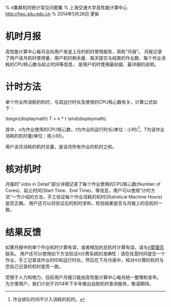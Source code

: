 % π集群机时统计常见问题集
% 上海交通大学高性能计算中心\
<http://hpc.sjtu.edu.cn>
% 2014年5月28日 更新

机时月报
=======

高性能计算中心每月会向用户发送上月的机时使用报告，简称“月报”。
月报记录了用户该月机时使用量、用户机时剩余量、每天提交与结束的作业数、每个作业消耗的CPU核心数与起止时间等信息，
是用户机时使用最权威、最详细的说明。

计时方法
=======

单个作业所消耗的机时，与其运行时长及使用的CPU核心数有关，计算公式如下：

\begin{displaymath}
	T = n * t
\end{displaymath}

其中，$n$为作业使用的CPU核心数，$t$为作业的运行时长(单位：小时)[^id]，$T$为该作业消耗的机时量(单位：核小时)。

用户该月消耗的机时总量，是该月所有作业的机时之和。

[^id]: 作业排队时间不计入消耗的机时。

核对机时
=======

月报的"Jobs in Detail"部分详细记录了每个作业使用的CPU核心数(Number of Cores)、起止时间(Start Time、End Time)、等信息，用户可以使用“计时方法”一节介绍的方法，手工验证每个作业消耗的机时(Statistical Machine Hours)是否正确。
用户还可以将验证后的机时求和，检验结果是否与月报上的总机时一致。

结果反馈
=======

如果月报中的单个作业机时计算有误，或者相加的总机时计算有误，请与[π管理员](mailto:sjtuhpc-sysadmin@googlegroups.com)联系。
用户还可以使用如下方法验证π计费系统的准确性：请在任意时间提交一个作业，手工记录该作业的ID和运行时长，然后在下月月报中，核对π计算的机时与您自己记录的机时是否一致。

受限于人力和物力，目前用户月报只能由高性能计算中心每月统一整理和发布。
为方便用户，我们计划于2014年下半年推出自助机时查询服务，敬请期待。


